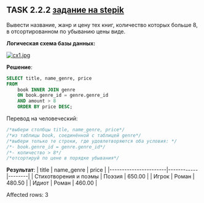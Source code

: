 ## TASK 2.2.2 [задание на stepik](https://stepik.org/lesson/308886/step/2?unit=291012)
Вывести название, жанр и цену тех книг, количество которых больше 8, в отсортированном по убыванию цены виде.

**Логическая схема базы данных:**

[![cx1.jpg](https://i.postimg.cc/gk69DKfL/cx1.jpg)](https://postimg.cc/qz0ZB2Bp)

**Решение**:

```SQL
SELECT title, name_genre, price
FROM
    book INNER JOIN genre
    ON book.genre_id = genre.genre_id
    AND amount > 8
    ORDER BY price DESC;
```

Перевод на человеческий:
```SQL
/*выбери столбцы title, name_genre, price*/
/*из таблицы book, соединённой с таблицей genre*/
/*выбери только те строки, где удовлетворяются оба условия: */
/*- book.genre_id = genre.genre_id*/
/*- количество > 8*/
/*отсортируй по цене в порядке убывания*/
```

**Результат**:
| title                 | name_genre | price  |
|-----------------------|------------|--------|
| Стихотворения и поэмы | Поэзия     | 650.00 |
| Игрок                 | Роман      | 480.50 |
| Идиот                 | Роман      | 460.00 |

Affected rows: 3
